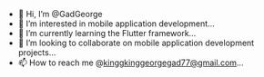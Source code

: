 - 👋 Hi, I’m @GadGeorge
- 👀 I’m interested in mobile application development...
- 🌱 I’m currently learning the Flutter framework...
- 💞️ I’m looking to collaborate on mobile application development projects...
- 📫 How to reach me @kinggkinggeorgegad77@gmail.com...

<!---
GadGeorge/GadGeorge is a ✨ special ✨ repository because its `README.md` (this file) appears on your GitHub profile.
You can click the Preview link to take a look at your changes.
--->
